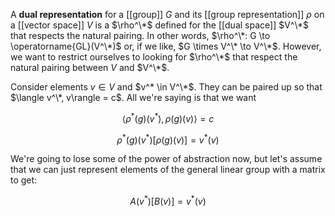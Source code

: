 A **dual representation** for a [[group]] $G$ and its [[group representation]] $\rho$ on a [[vector space]] $V$ is a $\rho^\*$ defined for the [[dual space]] $V^\*$ that respects the natural pairing. In other words, $\rho^\*: G \to \operatorname{GL}(V^\*)$ or, if we like, $G \times V^\* \to V^\*$. However, we want to restrict ourselves to looking for $\rho^\*$ that respect the natural pairing between $V$ and $V^\*$.

Consider elements $v \in V$ and $v^* \in V^\*$. They can be paired up so that $\langle v^\*, v\rangle = c$. All we're saying is that we want 

$$
\langle \rho^*(g)(v^*), \rho(g)(v) \rangle = c
$$

$$
\rho^*(g)(v^*) \big[ \rho(g)(v)\big] = v^*(v)
$$

We're going to lose some of the power of abstraction now, but let's assume that we can just represent elements of the general linear group with a matrix to get:

$$
A(v^*) \big[ B(v)\big] = v^*(v)
$$